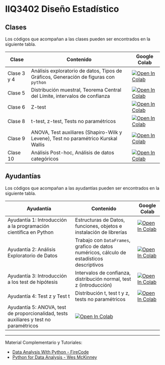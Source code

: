 # IIQ3402 Diseño Estadístico
## Clases
Los códigos que acompañan a las clases pueden ser encontrados en la siguiente tabla.


|  **Clase** | **Contenido**  | **Google Colab**
|---|---|---|
|Clase 3 y 4| Análisis exploratorio de datos, Tipos de Gráficos, Generación de figuras con `python`| [![Open In Colab](https://colab.research.google.com/assets/colab-badge.svg)](https://githubtocolab.com/SysBioengLab/IIQ3402-Statistical-Design/blob/main/Clases/Clase3_4_AnalisisExploratorioDeDatos.ipynb)|
|Clase 5| Distribución muestral, Teorema Central del Límite, intervalos de confianza| [![Open In Colab](https://colab.research.google.com/assets/colab-badge.svg)](https://githubtocolab.com/SysBioengLab/IIQ3402-Statistical-Design/blob/main/Clases/Clase5_InferenciaEstadistica_I.ipynb)|
|Clase 6| Z-test| [![Open In Colab](https://colab.research.google.com/assets/colab-badge.svg)](https://githubtocolab.com/SysBioengLab/IIQ3402-Statistical-Design/blob/main/Clases/Clase6_InferenciaEstadistica_II.ipynb)|
|Clase 8| t-test, z-test, Tests no paramétricos |  [![Open In Colab](https://colab.research.google.com/assets/colab-badge.svg)](https://githubtocolab.com/SysBioengLab/IIQ3402-Statistical-Design/blob/main/Clases/Clase8_InferenciaEstadisticaIV.ipynb)|
|Clase 9| ANOVA, Test auxiliares (Shapiro-Wilk y Levene), Test no paramétrico Kurskal Wallis | [![Open In Colab](https://colab.research.google.com/assets/colab-badge.svg)](https://githubtocolab.com/SysBioengLab/IIQ3402-Statistical-Design/blob/main/Clases/Clase9_InferenciaEstadisticaV.ipynb)|
|Clase 10| Análisis Post-hoc, Análisis de datos categóricos| [![Open In Colab](https://colab.research.google.com/assets/colab-badge.svg)](https://githubtocolab.com/SysBioengLab/IIQ3402-Statistical-Design/blob/main/Clases/Clase10_InferenciaEstadisticaVI.ipynb)|


## Ayudantías

Los códigos que acompañan a las ayudantías pueden ser encontrados en la siguiente tabla.

|  **Ayudantía** | **Contenido**  | **Google Colab**
|---|---|---|
|Ayudantía 1: Introducción a la programación científica en Python  |  Estructuras de Datos, funciones, objetos e instalación de librerías | [![Open In Colab](https://colab.research.google.com/assets/colab-badge.svg)](https://githubtocolab.com/SysBioengLab/IIQ3402-Statistical-Design/blob/main/Ayudantias/Ayudantia1_IntroduccionPython.ipynb)|
|Ayudantía 2: Análisis Exploratorio de Datos  | Trabajo con `DataFrames`, grafico de datos numéricos, cálculo de estadísticos descriptivos | [![Open In Colab](https://colab.research.google.com/assets/colab-badge.svg)](https://githubtocolab.com/SysBioengLab/IIQ3402-Statistical-Design/blob/main/Ayudantias/Ayudantia2_AnalisisExploratorio.ipynb)|
|Ayudantía 3: Introducción a los test de hipótesis| Intervalos de confianza, distribución normal, test z (introducción) | [![Open In Colab](https://colab.research.google.com/assets/colab-badge.svg)](https://githubtocolab.com/SysBioengLab/IIQ3402-Statistical-Design/blob/main/Ayudantias/Ayudantia3_IntroduccionALosTestDeHipotesis.ipynb) |
|Ayudantía 4: Test z y Test t| Distribución t, test t y z, tests no paramétricos | [![Open In Colab](https://colab.research.google.com/assets/colab-badge.svg)](https://githubtocolab.com/SysBioengLab/IIQ3402-Statistical-Design/blob/main/Ayudantias/Ayudantia4_ztest_y_ttest.ipynb)|
|Ayudantía 5: ANOVA, test de proporcionalidad, tests auxiliares y test no paramétricos| [![Open In Colab](https://colab.research.google.com/assets/colab-badge.svg)](https://githubtocolab.com/SysBioengLab/IIQ3402-Statistical-Design/blob/main/Ayudantias/Ayudantia5_TestDeHipotesisANOVA.ipynb)|

----
Material Complementario y Tutoriales:
- [Data Analysis With Python - FireCode](https://www.youtube.com/watch?v=r-uOLxNrNk8)
- [Python for Data Analysis - Wes McKinney](https://wesmckinney.com/book/)
